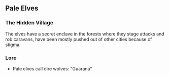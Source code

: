 ## Pale Elves

### The Hidden Village
The elves have a secret enclave in the forests where they stage attacks and rob caravans, have been mostly pushed out of other cities because of stigma.

### Lore
* Pale elves call dire wolves: "Guarana"
